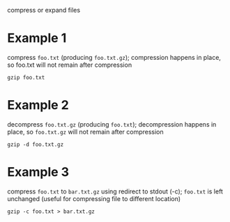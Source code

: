 
compress or expand files

# Example 1
compress `foo.txt` (producing `foo.txt.gz`); compression happens in place, so foo.txt will not remain after compression
```
gzip foo.txt
```

# Example 2
decompress `foo.txt.gz` (producing `foo.txt`); decompression happens in
place, so `foo.txt.gz` will not remain after compression
```
gzip -d foo.txt.gz
```

# Example 3
compress `foo.txt` to `bar.txt.gz` using redirect to stdout (-c); `foo.txt` is left unchanged (useful for compressing file to different location)
```
gzip -c foo.txt > bar.txt.gz
```

